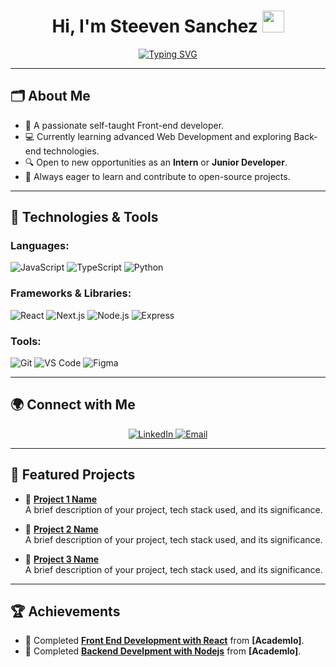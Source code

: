 <h1 align="center"><b>Hi, I'm Steeven Sanchez</b> <img src="https://media.giphy.com/media/hvRJCLFzcasrR4ia7z/giphy.gif" width="35"></h1>

<p align="center">
  <a href="https://git.io/typing-svg"><img src="https://readme-typing-svg.demolab.com?font=Fira+Code&duration=3000&pause=500&color=00E3E1&background=FF000000&width=435&lines=Junior+Full+Stack+Developer;Computer+Science+Engineer" alt="Typing SVG" /></a>
</p>

---

## 🗂️ About Me 

- 🌱 A passionate self-taught Front-end developer.
- 💻 Currently learning advanced Web Development and exploring Back-end technologies.
- 🔍 Open to new opportunities as an **Intern** or **Junior Developer**.
- 📖 Always eager to learn and contribute to open-source projects.

---

## 🔧 Technologies & Tools 

### Languages:
![JavaScript](https://img.shields.io/badge/-JavaScript-EDD222?logo=JavaScript&logoColor=black&style=for-the-badge)
![TypeScript](https://img.shields.io/badge/-TypeScript-007ACC?logo=TypeScript&logoColor=white&style=for-the-badge)
![Python](https://img.shields.io/badge/-Python-3776AB?logo=Python&logoColor=white&style=for-the-badge)

### Frameworks & Libraries:
![React](https://img.shields.io/badge/-React-61DAFB?logo=React&logoColor=black&style=for-the-badge)
![Next.js](https://img.shields.io/badge/-Next.js-000000?logo=Next.js&logoColor=white&style=for-the-badge)
![Node.js](https://img.shields.io/badge/-Node.js-339933?logo=Node.js&logoColor=white&style=for-the-badge)
![Express](https://img.shields.io/badge/-Express.js-000000?logo=Express&logoColor=white&style=for-the-badge)

### Tools:
![Git](https://img.shields.io/badge/-Git-F05032?logo=Git&logoColor=white&style=for-the-badge)
![VS Code](https://img.shields.io/badge/-VS%20Code-0078D4?logo=Visual%20Studio%20Code&logoColor=white&style=for-the-badge)
![Figma](https://img.shields.io/badge/-Figma-F24E1E?logo=Figma&logoColor=white&style=for-the-badge)

---

## 🌍 Connect with Me 

<p align="center">
  <a href="https://www.linkedin.com/in/steeven-sanchez-693442238/" target="_blank">
    <img src="https://img.shields.io/badge/LinkedIn-0077B5?style=for-the-badge&logo=linkedin&logoColor=white" alt="LinkedIn" />
  </a>
<!--  <a href="https://twitter.com/steeven_sanchez" target="_blank">
    <img src="https://img.shields.io/badge/Twitter-1DA1F2?style=for-the-badge&logo=twitter&logoColor=white" alt="Twitter" />
  </a> -->
  <a href="mailto:stiwers1997@gmail.com" target="_blank">
    <img src="https://img.shields.io/badge/Email-D14836?style=for-the-badge&logo=gmail&logoColor=white" alt="Email" />
  </a>
<!--  <a href="https://steeven-portfolio.com" target="_blank">
    <img src="https://img.shields.io/badge/Portfolio-000000?style=for-the-badge&logo=githubpages&logoColor=white" alt="Portfolio" />
  </a> -->
</p>

---

<!-- ## 📊 GitHub Stats

<p align="center">
  <img src="https://github-readme-stats.vercel.app/api?username=steevensanchez&show_icons=true&theme=radical" alt="GitHub Stats" />
  <img src="https://github-readme-streak-stats.herokuapp.com?user=steevensanchez&theme=radical&hide_border=true" alt="GitHub Streak" />
</p>

<p align="center">
  <img src="https://github-readme-stats.vercel.app/api/top-langs/?username=steevensanchez&layout=compact&theme=radical" alt="Top Languages" />
</p> 

--- -->

## 📂 Featured Projects

- 🔗 **[Project 1 Name](https://github.com/steevensanchez/project1)**  
  A brief description of your project, tech stack used, and its significance.

- 🔗 **[Project 2 Name](https://github.com/steevensanchez/project2)**  
  A brief description of your project, tech stack used, and its significance.

- 🔗 **[Project 3 Name](https://github.com/steevensanchez/project3)**  
  A brief description of your project, tech stack used, and its significance.

---

## 🏆 Achievements

- 📜 Completed **[Front End Development with React](https://verified.sertifier.com/en/verify/67206352932183/)** from **[Academlo]**.
- 📜 Completed **[Backend Develpment with Nodejs](https://verified.sertifier.com/en/verify/39160048774064/)** from **[Academlo]**.
<!-- - 🏅 Participated in **[Hackathon/Competition Name]** and secured **[Position/Rank]**.
- 🌟 Contributor to **[Open Source Project Name]**. 
<!--


**Stiwii/stiwii** is a ✨ _special_ ✨ repository because its `README.md` (this file) appears on your GitHub profile.

Here are some ideas to get you started:

- 🔭 I’m currently working on ...
- 🌱 I’m currently learning ...
- 👯 I’m looking to collaborate on ...
- 🤔 I’m looking for help with ...
- 💬 Ask me about ...
- 📫 How to reach me: ...
- 😄 Pronouns: ...
- ⚡ Fun fact: ...
-->
